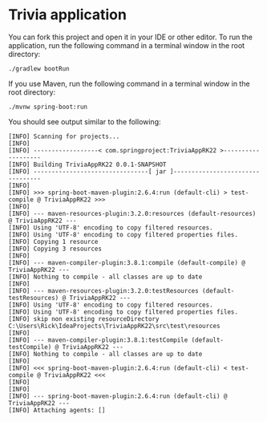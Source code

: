 # Trivia application
You can fork this project and open it in your IDE or other editor. To run the application, run the following command in a terminal window in the root directory:
```
./gradlew bootRun
```
If you use Maven, run the following command in a terminal window in the root directory: 
```
./mvnw spring-boot:run
```
You should see output similar to the following:
```
[INFO] Scanning for projects...
[INFO]
[INFO] ------------------< com.springproject:TriviaAppRK22 >-------------------
[INFO] Building TriviaAppRK22 0.0.1-SNAPSHOT
[INFO] --------------------------------[ jar ]---------------------------------
[INFO]
[INFO] >>> spring-boot-maven-plugin:2.6.4:run (default-cli) > test-compile @ TriviaAppRK22 >>>
[INFO]
[INFO] --- maven-resources-plugin:3.2.0:resources (default-resources) @ TriviaAppRK22 ---
[INFO] Using 'UTF-8' encoding to copy filtered resources.
[INFO] Using 'UTF-8' encoding to copy filtered properties files.
[INFO] Copying 1 resource
[INFO] Copying 3 resources
[INFO]
[INFO] --- maven-compiler-plugin:3.8.1:compile (default-compile) @ TriviaAppRK22 ---
[INFO] Nothing to compile - all classes are up to date
[INFO]
[INFO] --- maven-resources-plugin:3.2.0:testResources (default-testResources) @ TriviaAppRK22 ---
[INFO] Using 'UTF-8' encoding to copy filtered resources.
[INFO] Using 'UTF-8' encoding to copy filtered properties files.
[INFO] skip non existing resourceDirectory C:\Users\Rick\IdeaProjects\TriviaAppRK22\src\test\resources
[INFO]
[INFO] --- maven-compiler-plugin:3.8.1:testCompile (default-testCompile) @ TriviaAppRK22 ---
[INFO] Nothing to compile - all classes are up to date
[INFO]
[INFO] <<< spring-boot-maven-plugin:2.6.4:run (default-cli) < test-compile @ TriviaAppRK22 <<<
[INFO]
[INFO]
[INFO] --- spring-boot-maven-plugin:2.6.4:run (default-cli) @ TriviaAppRK22 ---
[INFO] Attaching agents: []
```

